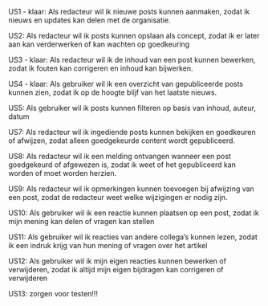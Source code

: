 US1 - klaar: Als redacteur wil ik nieuwe posts kunnen aanmaken, zodat ik nieuws en updates kan delen met de organisatie.

US2: Als redacteur wil ik posts kunnen opslaan als concept, zodat ik er later aan kan verderwerken of kan wachten op goedkeuring

US3 - klaar: Als redacteur wil ik de inhoud van een post kunnen bewerken, zodat ik fouten kan corrigeren en inhoud kan bijwerken.

US4 - klaar: Als gebruiker wil ik een overzicht van gepubliceerde posts kunnen zien, zodat ik op de hoogte blijf van het laatste nieuws.

US5: Als gebruiker wil ik posts kunnen filteren op basis van inhoud, auteur, datum

US7: Als redacteur wil ik ingediende posts kunnen bekijken en goedkeuren of afwijzen, zodat alleen goedgekeurde content wordt gepubliceerd.

US8: Als redacteur wil ik een melding ontvangen wanneer een post goedgekeurd of afgewezen is, zodat ik weet of het gepubliceerd kan worden of moet worden herzien.

US9: Als redacteur wil ik opmerkingen kunnen toevoegen bij afwijzing van een post, zodat de redacteur weet welke wijzigingen er nodig zijn.

US10: Als gebruiker wil ik een reactie kunnen plaatsen op een post, zodat ik mijn mening kan delen of vragen kan stellen

US11:  Als gebruiker wil ik reacties van andere collega’s kunnen lezen, zodat ik een indruk krijg van hun mening of vragen over het artikel

US12: Als gebruiker wil ik mijn eigen reacties kunnen bewerken of verwijderen, zodat ik altijd mijn eigen bijdragen kan corrigeren of verwijderen

US13: zorgen voor testen!!!